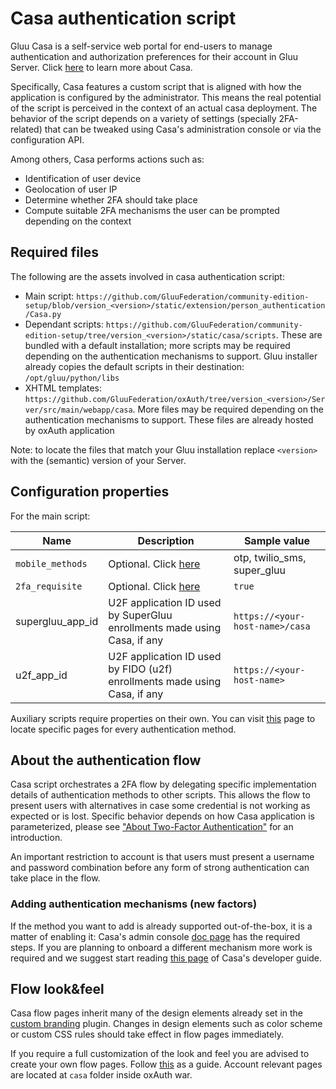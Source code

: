 # Casa authentication script

Gluu Casa is a self-service web portal for end-users to manage authentication and authorization preferences for their account in Gluu Server. Click [here](https://casa.gluu.org) to learn more about Casa.

Specifically, Casa features a custom script that is aligned with how the application is configured by the administrator. This means the real potential of the script is perceived in the context of an actual casa deployment. The behavior of the script depends on a variety of settings (specially 2FA-related) that can be tweaked using Casa's administration console or via the configuration API.

Among others, Casa performs actions such as:

- Identification of user device 
- Geolocation of user IP
- Determine whether 2FA should take place
- Compute suitable 2FA mechanisms the user can be prompted depending on the context
        
## Required files

The following are the assets involved in casa authentication script:

- Main script: `https://github.com/GluuFederation/community-edition-setup/blob/version_<version>/static/extension/person_authentication/Casa.py`
- Dependant scripts: `https://github.com/GluuFederation/community-edition-setup/tree/version_<version>/static/casa/scripts`. These are bundled with a default installation; more scripts may be required depending on the authentication mechanisms to support. Gluu installer already copies the default scripts in their destination: `/opt/gluu/python/libs`
- XHTML templates: `https://github.com/GluuFederation/oxAuth/tree/version_<version>/Server/src/main/webapp/casa`. More files may be required depending on the authentication mechanisms to support. These files are already hosted by oxAuth application

Note: to locate the files that match your Gluu installation replace `<version>` with the (semantic) version of your Server. 

## Configuration properties 

For the main script:

|Name|Description|Sample value|
|-|-|-|
|`mobile_methods`|Optional. Click [here]( https://www.gluu.org/docs/casa/administration/2fa-basics/#associated-strength-of-credentials)|otp, twilio_sms, super_gluu|
|`2fa_requisite`|Optional. Click [here]( https://gluu.org/docs/casa/administration/2fa-basics/#forcing-users-to-enroll-a-specific-credential-before-2fa-is-available)|`true`|
|supergluu_app_id|U2F application ID used by SuperGluu enrollments made using Casa, if any|`https://<your-host-name>/casa`|
|u2f_app_id|U2F application ID used by FIDO (u2f) enrollments made using Casa, if any|`https://<your-host-name>`|

Auxiliary scripts require properties on their own. You can visit [this](https://www.gluu.org/docs/gluu-server/authn-guide/intro/) page to locate specific pages for every authentication method.

## About the authentication flow

Casa script orchestrates a 2FA flow by delegating specific implementation details of authentication methods to other  scripts. This allows the flow to present users with alternatives in case some credential is not working as expected or is lost. Specific behavior depends on how Casa application is parameterized, please see ["About Two-Factor Authentication"](https://gluu.org/docs/casa/administration/2fa-basics/) for an introduction.

An important restriction to account is that users must present a username and password combination before any form of strong authentication can take place in the flow.

### Adding authentication mechanisms (new factors)

If the method you want to add is already supported out-of-the-box, it is a matter of enabling it: Casa's admin console [doc page](https://gluu.org/docs/casa/administration/admin-console/#enabled-methods) has the required steps. If you are planning to onboard a different mechanism more work is required and we suggest start reading [this page](https://gluu.org/docs/casa/developer/authn-methods/) of Casa's developer guide.

## Flow look&feel

Casa flow pages inherit many of the design elements already set in the [custom branding](https://gluu.org/docs/casa/plugins/custom-branding/) plugin. Changes in design elements such as color scheme or custom CSS rules should take effect in flow pages immediately.

If you require a full customization of the look and feel you are advised to create your own flow pages. Follow [this](https://gluu.org/docs/gluu-server/operation/custom-design/) as a guide. Account relevant pages are located at `casa` folder inside oxAuth war.

